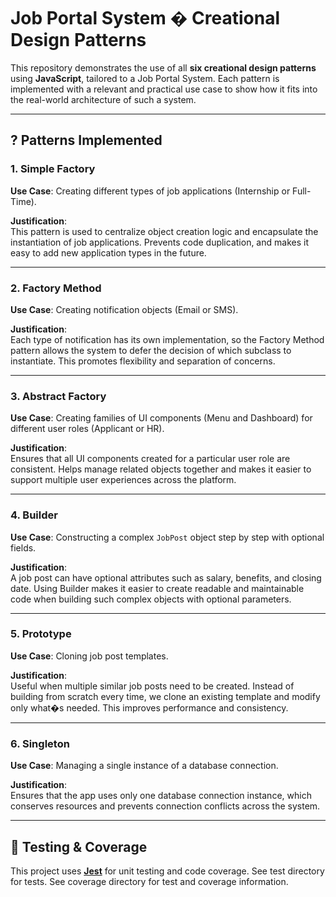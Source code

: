 # Job Portal System � Creational Design Patterns

This repository demonstrates the use of all **six creational design patterns** using **JavaScript**, tailored to a Job Portal System. Each pattern is implemented with a relevant and practical use case to show how it fits into the real-world architecture of such a system.

---

## ? Patterns Implemented

### 1. Simple Factory
**Use Case**: Creating different types of job applications (Internship or Full-Time).

**Justification**:  
This pattern is used to centralize object creation logic and encapsulate the instantiation of job applications. Prevents code duplication, and makes it easy to add new application types in the future.

---

### 2. Factory Method
**Use Case**: Creating notification objects (Email or SMS).

**Justification**:  
Each type of notification has its own implementation, so the Factory Method pattern allows the system to defer the decision of which subclass to instantiate. This promotes flexibility and separation of concerns.

---

### 3. Abstract Factory
**Use Case**: Creating families of UI components (Menu and Dashboard) for different user roles (Applicant or HR).

**Justification**:  
Ensures that all UI components created for a particular user role are consistent. Helps manage related objects together and makes it easier to support multiple user experiences across the platform.

---

### 4. Builder
**Use Case**: Constructing a complex `JobPost` object step by step with optional fields.

**Justification**:  
A job post can have optional attributes such as salary, benefits, and closing date. Using Builder makes it easier to create readable and maintainable code when building such complex objects with optional parameters.

---

### 5. Prototype
**Use Case**: Cloning job post templates.

**Justification**:  
Useful when multiple similar job posts need to be created. Instead of building from scratch every time, we clone an existing template and modify only what�s needed. This improves performance and consistency.

---

### 6. Singleton
**Use Case**: Managing a single instance of a database connection.

**Justification**:  
Ensures that the app uses only one database connection instance, which conserves resources and prevents connection conflicts across the system.

---
## 🧪 Testing & Coverage

This project uses [**Jest**](https://jestjs.io/) for unit testing and code coverage. See test directory for tests. See coverage directory for test and coverage information.


